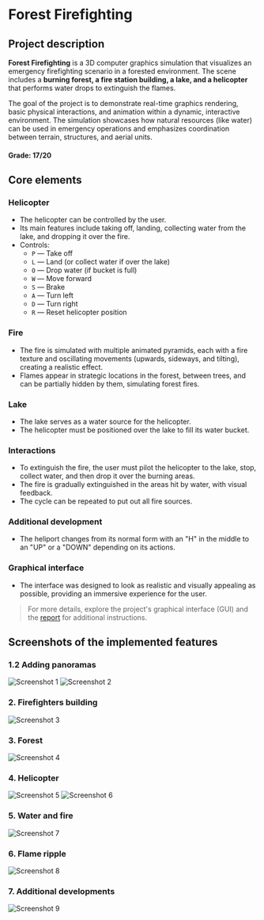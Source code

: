 # Forest Firefighting

## Project description
**Forest Firefighting** is a 3D computer graphics simulation that visualizes an emergency firefighting scenario in a forested environment. The scene includes a **burning forest, a fire station building, a lake, and a helicopter** that performs water drops to extinguish the flames.

The goal of the project is to demonstrate real-time graphics rendering, basic physical interactions, and animation within a dynamic, interactive environment. The simulation showcases how natural resources (like water) can be used in emergency operations and emphasizes coordination between terrain, structures, and aerial units.

#### Grade: 17/20

## Core elements
### Helicopter
- The helicopter can be controlled by the user.
- Its main features include taking off, landing, collecting water from the lake, and dropping it over the fire.
- Controls:
    - `P` — Take off
    - `L` — Land (or collect water if over the lake)
    - `O` — Drop water (if bucket is full)
    - `W` — Move forward
    - `S` — Brake
    - `A` — Turn left
    - `D` — Turn right
    - `R` — Reset helicopter position

### Fire
- The fire is simulated with multiple animated pyramids, each with a fire texture and oscillating movements (upwards, sideways, and tilting), creating a realistic effect.
- Flames appear in strategic locations in the forest, between trees, and can be partially hidden by them, simulating forest fires.

### Lake
- The lake serves as a water source for the helicopter.
- The helicopter must be positioned over the lake to fill its water bucket.

### Interactions
- To extinguish the fire, the user must pilot the helicopter to the lake, stop, collect water, and then drop it over the burning areas.
- The fire is gradually extinguished in the areas hit by water, with visual feedback.
- The cycle can be repeated to put out all fire sources.

### Additional development
- The heliport changes from its normal form with an "H" in the middle to an "UP" or a "DOWN" depending on its actions.

### Graphical interface
- The interface was designed to look as realistic and visually appealing as possible, providing an immersive experience for the user.

> For more details, explore the project's graphical interface (GUI) and the [report](https://docs.google.com/document/d/e/2PACX-1vS1uzAAxmUxt5PvMJ2I1kwschqIaN-l-KsVdaDxgk95o2Ro0mFuEfFtkPNTrQiACPebo1UjZ3j-01SU/pub) for additional instructions.


## Screenshots of the implemented features

### 1.2 Adding panoramas

![Screenshot 1](screenshots/project-t03g03-1a.png)
![Screenshot 2](screenshots/project-t03g03-1b.png)

### 2. Firefighters building

![Screenshot 3](screenshots/project-t03g03-2.png)

### 3. Forest

![Screenshot 4](screenshots/project-t03g03-3.png)

### 4. Helicopter

![Screenshot 5](screenshots/project-t03g03-4.png)
![Screenshot 6](screenshots/project-t03g03-5.png)

### 5. Water and fire

![Screenshot 7](screenshots/project-t03g03-6.png)

### 6. Flame ripple

![Screenshot 8](screenshots/project-t03g03-7.png)

### 7. Additional developments

![Screenshot 9](screenshots/project-t03g03-8.png)
